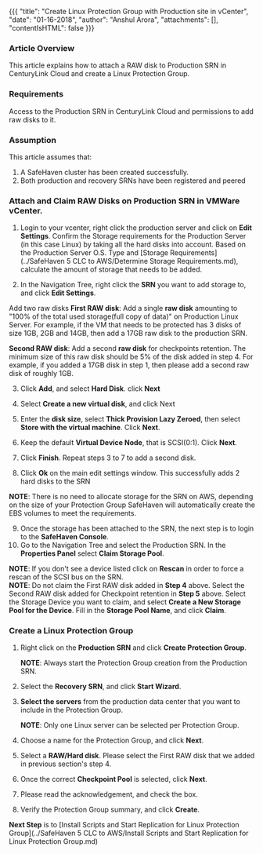 {{{
  "title": "Create Linux Protection Group with Production site in vCenter",
  "date": "01-16-2018",
  "author": "Anshul Arora",
  "attachments": [],
  "contentIsHTML": false
}}}

### Article Overview
This article explains how to attach a RAW disk to Production SRN in CenturyLink Cloud and create a Linux Protection Group.

### Requirements
Access to the Production SRN in CenturyLink Cloud and permissions to add raw disks to it.

### Assumption
This article assumes that:

1. A SafeHaven cluster has been created successfully.
2. Both production and recovery SRNs have been registered and peered

### Attach and Claim RAW Disks on Production SRN in VMWare vCenter.
1. Login to your vcenter, right click the production server and click on **Edit Settings**. Confirm the Storage requirements for the Production Server (in this case Linux) by taking all the hard disks into account. Based on the Production Server O.S. Type and [Storage Requirements](../SafeHaven 5 CLC to AWS/Determine Storage Requirements.md), calculate the amount of storage that needs to be added.

2. In the Navigation Tree, right click the **SRN** you want to add storage to, and click **Edit Settings**.

Add two raw disks
**First RAW disk**: Add a single **raw disk** amounting to "100% of the total used storage(full copy of data)" on Production Linux Server.
For example, if the VM that needs to be protected has 3 disks of size 1GB, 2GB and 14GB, then add a 17GB raw disk to the production SRN.

**Second RAW disk**: Add a second **raw disk** for checkpoints retention. The minimum size of this raw disk should be 5% of the disk added in step 4.
For example, if you added a 17GB disk in step 1, then please add a second raw disk of roughly 1GB.

3. Click **Add**, and select **Hard Disk**. click **Next**

4. Select **Create a new virtual disk**, and click Next

5. Enter the **disk size**, select **Thick Provision Lazy Zeroed**, then select **Store with the virtual machine**. Click **Next**.

6. Keep the default **Virtual Device Node**, that is SCSI(0:1). Click **Next**.

7. Click **Finish**. Repeat steps 3 to 7 to add a second disk.

8. Click **Ok** on the main edit settings window. This successfully adds 2 hard disks to the SRN

**NOTE**: There is no need to allocate storage for the SRN on AWS, depending on the size of your Protection Group SafeHaven will automatically create the EBS volumes to meet the requirements.

9. Once the storage has been attached to the SRN, the next step is to login to the **SafeHaven Console**.
10. Go to the Navigation Tree and select the Production SRN. In the **Properties Panel** select **Claim Storage Pool**.  

   **NOTE**: If you don't see a device listed click on **Rescan** in order to force a rescan of the SCSI bus on the SRN.  
   **NOTE**: Do not claim the First RAW disk added in **Step 4** above. Select the Second RAW disk added for Checkpoint retention in **Step 5** above. Select the Storage Device you want to claim, and select **Create a New Storage Pool for the Device**. Fill in the **Storage Pool Name**, and click **Claim**.

### Create a Linux Protection Group
1. Right click on the **Production SRN** and click **Create Protection Group**.

   **NOTE**: Always start the Protection Group creation from the Production SRN.

2. Select the **Recovery SRN**, and click **Start Wizard**.

3. **Select the servers** from the production data center that you want to include in the Protection Group.

   **NOTE**: Only one Linux server can be selected per Protection Group.

4. Choose a name for the Protection Group, and click **Next**.

5. Select a **RAW/Hard disk**. Please select the First RAW disk that we added in previous section's step 4.

7. Once the correct **Checkpoint Pool** is selected, click **Next**.

8. Please read the acknowledgement, and check the box.

9. Verify the Protection Group summary, and click **Create**.

**Next Step** is to [Install Scripts and Start Replication for Linux Protection Group](../SafeHaven 5 CLC to AWS/Install Scripts and Start Replication for Linux Protection Group.md)
